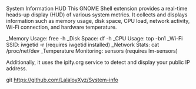 System Information HUD
This GNOME Shell extension provides a real-time heads-up display (HUD) of various system metrics. It collects and displays information such as memory usage, disk space, CPU load, network activity, Wi-Fi connection, and hardware temperature.

_Memory Usage: free -h
_Disk Space: df -h
_CPU Usage: top -bn1
_Wi-Fi SSID: iwgetid -r (requires iwgetid installed)
_Network Stats: cat /proc/net/dev
_Temperature Monitoring: sensors (requires lm-sensors)


Additionally, it uses the ipify.org service to detect and display your public IP address.

git https://github.com/LalaloyXyz/System-info
